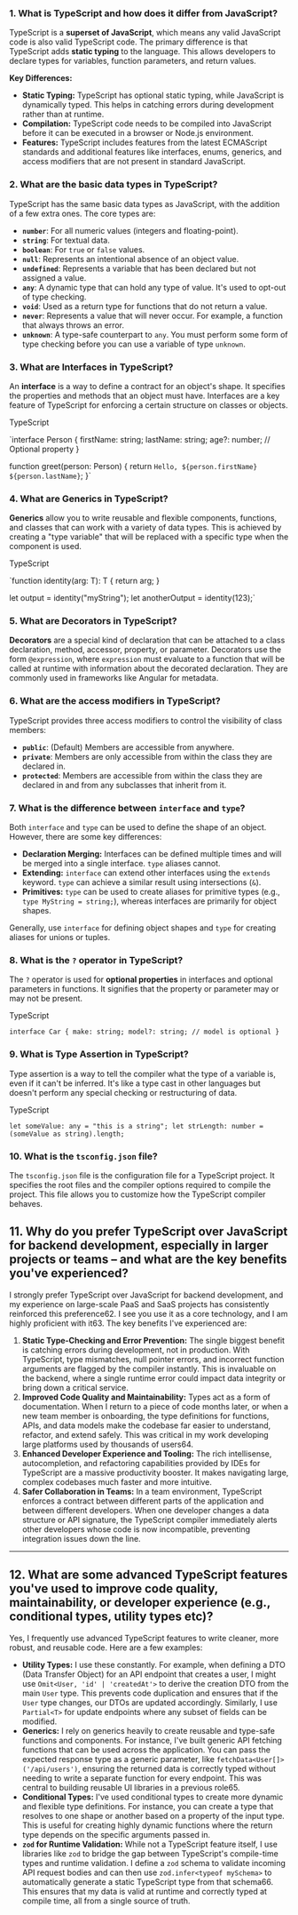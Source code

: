 ### 1. What is TypeScript and how does it differ from JavaScript?

TypeScript is a **superset of JavaScript**, which means any valid JavaScript code is also valid TypeScript code. The primary difference is that TypeScript adds **static typing** to the language. This allows developers to declare types for variables, function parameters, and return values.

**Key Differences:**

- **Static Typing:** TypeScript has optional static typing, while JavaScript is dynamically typed. This helps in catching errors during development rather than at runtime.
- **Compilation:** TypeScript code needs to be compiled into JavaScript before it can be executed in a browser or Node.js environment.
- **Features:** TypeScript includes features from the latest ECMAScript standards and additional features like interfaces, enums, generics, and access modifiers that are not present in standard JavaScript.

### 2. What are the basic data types in TypeScript?

TypeScript has the same basic data types as JavaScript, with the addition of a few extra ones. The core types are:

- **`number`**: For all numeric values (integers and floating-point).
- **`string`**: For textual data.
- **`boolean`**: For `true` or `false` values.
- **`null`**: Represents an intentional absence of an object value.
- **`undefined`**: Represents a variable that has been declared but not assigned a value.
- **`any`**: A dynamic type that can hold any type of value. It's used to opt-out of type checking.
- **`void`**: Used as a return type for functions that do not return a value.
- **`never`**: Represents a value that will never occur. For example, a function that always throws an error.
- **`unknown`**: A type-safe counterpart to `any`. You must perform some form of type checking before you can use a variable of type `unknown`.

### 3. What are Interfaces in TypeScript?

An **interface** is a way to define a contract for an object's shape. It specifies the properties and methods that an object must have. Interfaces are a key feature of TypeScript for enforcing a certain structure on classes or objects.

TypeScript

`interface Person {
  firstName: string;
  lastName: string;
  age?: number; // Optional property
}

function greet(person: Person) {
  return `Hello, ${person.firstName} ${person.lastName}`;
}`

### 4. What are Generics in TypeScript?

**Generics** allow you to write reusable and flexible components, functions, and classes that can work with a variety of data types. This is achieved by creating a "type variable" that will be replaced with a specific type when the component is used.

TypeScript

`function identity<T>(arg: T): T {
  return arg;
}

let output = identity<string>("myString");
let anotherOutput = identity<number>(123);`

### 5. What are Decorators in TypeScript?

**Decorators** are a special kind of declaration that can be attached to a class declaration, method, accessor, property, or parameter. Decorators use the form `@expression`, where `expression` must evaluate to a function that will be called at runtime with information about the decorated declaration. They are commonly used in frameworks like Angular for metadata.

### 6. What are the access modifiers in TypeScript?

TypeScript provides three access modifiers to control the visibility of class members:

- **`public`**: (Default) Members are accessible from anywhere.
- **`private`**: Members are only accessible from within the class they are declared in.
- **`protected`**: Members are accessible from within the class they are declared in and from any subclasses that inherit from it.

### 7. What is the difference between `interface` and `type`?

Both `interface` and `type` can be used to define the shape of an object. However, there are some key differences:

- **Declaration Merging:** Interfaces can be defined multiple times and will be merged into a single interface. `type` aliases cannot.
- **Extending:** `interface` can extend other interfaces using the `extends` keyword. `type` can achieve a similar result using intersections (`&`).
- **Primitives:** `type` can be used to create aliases for primitive types (e.g., `type MyString = string;`), whereas interfaces are primarily for object shapes.

Generally, use `interface` for defining object shapes and `type` for creating aliases for unions or tuples.

### 8. What is the `?` operator in TypeScript?

The `?` operator is used for **optional properties** in interfaces and optional parameters in functions. It signifies that the property or parameter may or may not be present.

TypeScript

`interface Car {
  make: string;
  model?: string; // model is optional
}`

### 9. What is Type Assertion in TypeScript?

Type assertion is a way to tell the compiler what the type of a variable is, even if it can't be inferred. It's like a type cast in other languages but doesn't perform any special checking or restructuring of data.

TypeScript

`let someValue: any = "this is a string";
let strLength: number = (someValue as string).length;`

### 10. What is the `tsconfig.json` file?

The `tsconfig.json` file is the configuration file for a TypeScript project. It specifies the root files and the compiler options required to compile the project. This file allows you to customize how the TypeScript compiler behaves.

## **11. Why do you prefer TypeScript over JavaScript for backend development, especially in larger projects or teams – and what are the key benefits you've experienced?**

I strongly prefer TypeScript over JavaScript for backend development, and my experience on large-scale PaaS and SaaS projects has consistently reinforced this preference62. I see you use it as a core technology, and I am highly proficient with it63. The key benefits I've experienced are:

1. **Static Type-Checking and Error Prevention:** The single biggest benefit is catching errors during development, not in production. With TypeScript, type mismatches, null pointer errors, and incorrect function arguments are flagged by the compiler instantly. This is invaluable on the backend, where a single runtime error could impact data integrity or bring down a critical service.
2. **Improved Code Quality and Maintainability:** Types act as a form of documentation. When I return to a piece of code months later, or when a new team member is onboarding, the type definitions for functions, APIs, and data models make the codebase far easier to understand, refactor, and extend safely. This was critical in my work developing large platforms used by thousands of users64.
3. **Enhanced Developer Experience and Tooling:** The rich intellisense, autocompletion, and refactoring capabilities provided by IDEs for TypeScript are a massive productivity booster. It makes navigating large, complex codebases much faster and more intuitive.
4. **Safer Collaboration in Teams:** In a team environment, TypeScript enforces a contract between different parts of the application and between different developers. When one developer changes a data structure or API signature, the TypeScript compiler immediately alerts other developers whose code is now incompatible, preventing integration issues down the line.

---

## **12. What are some advanced TypeScript features you've used to improve code quality, maintainability, or developer experience (e.g., conditional types, utility types etc)?**

Yes, I frequently use advanced TypeScript features to write cleaner, more robust, and reusable code. Here are a few examples:

- **Utility Types:** I use these constantly. For example, when defining a DTO (Data Transfer Object) for an API endpoint that creates a user, I might use `Omit<User, 'id' | 'createdAt'>` to derive the creation DTO from the main `User` type. This prevents code duplication and ensures that if the `User` type changes, our DTOs are updated accordingly. Similarly, I use `Partial<T>` for update endpoints where any subset of fields can be modified.
- **Generics:** I rely on generics heavily to create reusable and type-safe functions and components. For instance, I've built generic API fetching functions that can be used across the application. You can pass the expected response type as a generic parameter, like `fetchData<User[]>('/api/users')`, ensuring the returned data is correctly typed without needing to write a separate function for every endpoint. This was central to building reusable UI libraries in a previous role65.
- **Conditional Types:** I've used conditional types to create more dynamic and flexible type definitions. For instance, you can create a type that resolves to one shape or another based on a property of the input type. This is useful for creating highly dynamic functions where the return type depends on the specific arguments passed in.
- **`zod` for Runtime Validation:** While not a TypeScript feature itself, I use libraries like `zod` to bridge the gap between TypeScript's compile-time types and runtime validation. I define a `zod` schema to validate incoming API request bodies and can then use `zod.infer<typeof mySchema>` to automatically generate a static TypeScript type from that schema66. This ensures that my data is valid at runtime and correctly typed at compile time, all from a single source of truth.
